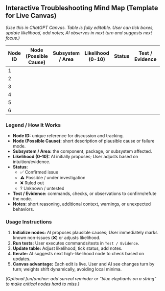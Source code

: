 ## Interactive Troubleshooting Mind Map (Template for Live Canvas)

*(Use this in ChatGPT Canvas. Table is fully editable. User can tick boxes, update likelihood, add notes; AI observes in next turn and suggests next focus.)*

| Node ID | Node (Possible Cause) | Subsystem / Area    | Likelihood (0-10) | Status | Test / Evidence                 | Notes                                        |
| ------- | --------------------- | ------------------- | ----------------- | ------ | ------------------------------- | -------------------------------------------- |
| 1       |                       |                     |                   |        |                                 |                                              |
| 2       |                       |                     |                   |        |                                 |                                              |
| 3       |                       |                     |                   |        |                                 |                                              |
| 4       |                       |                     |                   |        |                                 |                                              |
| 5       |                       |                     |                   |        |                                 |                                              |
| 6       |                       |                     |                   |        |                                 |                                              |

### **Legend / How It Works**

- **Node ID:** unique reference for discussion and tracking.
- **Node (Possible Cause):** short description of plausible cause or failure mode.
- **Subsystem / Area:** the component, package, or subsystem affected.
- **Likelihood (0-10):** AI initially proposes; User adjusts based on intuition/evidence.
- **Status:**  
  - ✅ Confirmed issue  
  - ⚠️ Possible / under investigation  
  - ❌ Ruled out  
  - ? Unknown / untested  
- **Test / Evidence:** commands, checks, or observations to confirm/refute the node.
- **Notes:** short reasoning, additional context, warnings, or unexpected behaviors.

### **Usage Instructions**

1. **Initialize nodes:** AI proposes plausible causes; User immediately marks known non-issues (❌) or adjusts likelihood.  
2. **Run tests:** User executes commands/tests in `Test / Evidence`.  
3. **Update table:** Adjust likelihood, tick status, add notes.  
4. **Iterate:** AI suggests next high-likelihood node to check based on updates.  
5. **Canvas advantage:** Each edit is live. User and AI see changes turn by turn; weights shift dynamically, avoiding local minima.  

*(Optional fun/anchor: add surreal reminder or “blue elephants on a string” to make critical nodes hard to miss.)*



